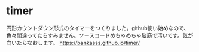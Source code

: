 # timer
円形カウントダウン形式のタイマーをつくりました。github使い始めなので、色々間違ってたらすみません。ソースコードめちゃめちゃ脳筋で汚いです。気が向いたらなおします。
https://bankasss.github.io/timer/

